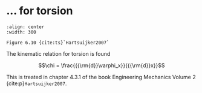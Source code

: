 ```{index} Kinematic relations; for torsion
```
# ... for torsion

```{figure} ./torsion_data/image.png
:align: center
:width: 300

Figure 6.10 {cite:ts}`Hartsuijker2007`
```

The kinematic relation for torsion is found 

$$\chi = \frac{{{\rm{d}}\varphi_x}}{{{\rm{d}}x}}$$

This is treated in chapter 4.3.1 of the book Engineering Mechanics Volume 2 {cite:p}`Hartsuijker2007`.